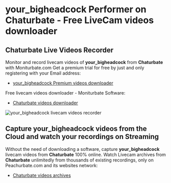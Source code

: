# your_bigheadcock Performer on Chaturbate - Free LiveCam videos downloader

## Chaturbate Live Videos Recorder

Monitor and record livecam videos of **your_bigheadcock** from **Chaturbate** with Moniturbate.com
Get a premium trial for free by just and only registering with your Email address:
* [your_bigheadcock Premium videos downloader](https://moniturbate.com/request-demo-licence-key.html)

Free livecam videos downloader - Moniturbate Software:
* [Chaturbate videos downloader](https://moniturbate.com/moniturbate-download-software.html)

![your_bigheadcock livecam videos recorder](https://peachurnet.com/templates/moniturbate-software.png)


## Capture your_bigheadcock videos from the Cloud and watch your recordings on Streaming

Without the need of downloading a software, capture **your_bigheadcock** livecam videos from **Chaturbate** 100% online.
Watch Livecam archives from **Chaturbate** unlimitedly from thousands of existing recordings, only on Peachurbate.com and its websites network:
* [Chaturbate videos archives](https://peachurnet.com/)